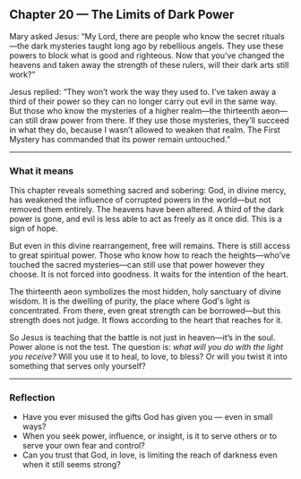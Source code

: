 ## Chapter 20 — The Limits of Dark Power

Mary asked Jesus:
“My Lord, there are people who know the secret rituals—the dark mysteries taught long ago by rebellious angels. They use these powers to block what is good and righteous. Now that you’ve changed the heavens and taken away the strength of these rulers, will their dark arts still work?”

Jesus replied:
“They won’t work the way they used to. I’ve taken away a third of their power so they can no longer carry out evil in the same way. But those who know the mysteries of a higher realm—the thirteenth aeon—can still draw power from there. If they use those mysteries, they’ll succeed in what they do, because I wasn’t allowed to weaken that realm. The First Mystery has commanded that its power remain untouched.”

---

### What it means

This chapter reveals something sacred and sobering: God, in divine mercy, has weakened the influence of corrupted powers in the world—but not removed them entirely. The heavens have been altered. A third of the dark power is gone, and evil is less able to act as freely as it once did. This is a sign of hope.

But even in this divine rearrangement, free will remains. There is still access to great spiritual power. Those who know how to reach the heights—who’ve touched the sacred mysteries—can still use that power however they choose. It is not forced into goodness. It waits for the intention of the heart.

The thirteenth aeon symbolizes the most hidden, holy sanctuary of divine wisdom. It is the dwelling of purity, the place where God's light is concentrated. From there, even great strength can be borrowed—but this strength does not judge. It flows according to the heart that reaches for it.

So Jesus is teaching that the battle is not just in heaven—it’s in the soul. Power alone is not the test. The question is: *what will you do with the light you receive?* Will you use it to heal, to love, to bless? Or will you twist it into something that serves only yourself?

---

### Reflection

* Have you ever misused the gifts God has given you — even in small ways?
* When you seek power, influence, or insight, is it to serve others or to serve your own fear and control?
* Can you trust that God, in love, is limiting the reach of darkness even when it still seems strong?